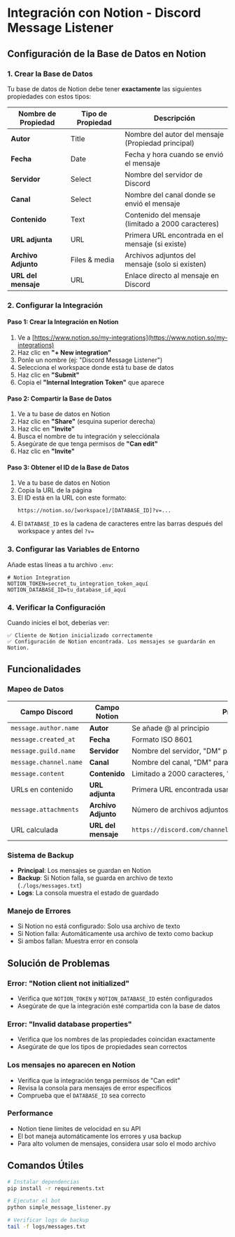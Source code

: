# Integración con Notion - Discord Message Listener

## Configuración de la Base de Datos en Notion

### 1. Crear la Base de Datos

Tu base de datos de Notion debe tener **exactamente** las siguientes propiedades con estos tipos:

| Nombre de Propiedad | Tipo de Propiedad | Descripción |
|-------------------|------------------|-------------|
| **Autor** | Title | Nombre del autor del mensaje (Propiedad principal) |
| **Fecha** | Date | Fecha y hora cuando se envió el mensaje |
| **Servidor** | Select | Nombre del servidor de Discord |
| **Canal** | Select | Nombre del canal donde se envió el mensaje |
| **Contenido** | Text | Contenido del mensaje (limitado a 2000 caracteres) |
| **URL adjunta** | URL | Primera URL encontrada en el mensaje (si existe) |
| **Archivo Adjunto** | Files & media | Archivos adjuntos del mensaje (solo si existen) |
| **URL del mensaje** | URL | Enlace directo al mensaje en Discord |

### 2. Configurar la Integración

#### Paso 1: Crear la Integración en Notion
1. Ve a [https://www.notion.so/my-integrations](https://www.notion.so/my-integrations)
2. Haz clic en **"+ New integration"**
3. Ponle un nombre (ej: "Discord Message Listener")
4. Selecciona el workspace donde está tu base de datos
5. Haz clic en **"Submit"**
6. Copia el **"Internal Integration Token"** que aparece

#### Paso 2: Compartir la Base de Datos
1. Ve a tu base de datos en Notion
2. Haz clic en **"Share"** (esquina superior derecha)
3. Haz clic en **"Invite"**
4. Busca el nombre de tu integración y selecciónala
5. Asegúrate de que tenga permisos de **"Can edit"**
6. Haz clic en **"Invite"**

#### Paso 3: Obtener el ID de la Base de Datos
1. Ve a tu base de datos en Notion
2. Copia la URL de la página
3. El ID está en la URL con este formato:
   ```
   https://notion.so/[workspace]/[DATABASE_ID]?v=...
   ```
4. El `DATABASE_ID` es la cadena de caracteres entre las barras después del workspace y antes del `?v=`

### 3. Configurar las Variables de Entorno

Añade estas líneas a tu archivo `.env`:

```env
# Notion Integration
NOTION_TOKEN=secret_tu_integration_token_aquí
NOTION_DATABASE_ID=tu_database_id_aquí
```

### 4. Verificar la Configuración

Cuando inicies el bot, deberías ver:

```
✅ Cliente de Notion inicializado correctamente
✅ Configuración de Notion encontrada. Los mensajes se guardarán en Notion.
```

## Funcionalidades

### Mapeo de Datos

| Campo Discord | Campo Notion | Procesamiento |
|--------------|-------------|---------------|
| `message.author.name` | **Autor** | Se añade @ al principio |
| `message.created_at` | **Fecha** | Formato ISO 8601 |
| `message.guild.name` | **Servidor** | Nombre del servidor, "DM" para mensajes directos |
| `message.channel.name` | **Canal** | Nombre del canal, "DM" para mensajes directos |
| `message.content` | **Contenido** | Limitado a 2000 caracteres, "[Sin contenido de texto]" si está vacío |
| URLs en contenido | **URL adjunta** | Primera URL encontrada usando regex |
| `message.attachments` | **Archivo Adjunto** | Número de archivos adjuntos |
| URL calculada | **URL del mensaje** | `https://discord.com/channels/{guild_id}/{channel_id}/{message_id}` |

### Sistema de Backup

- **Principal**: Los mensajes se guardan en Notion
- **Backup**: Si Notion falla, se guarda en archivo de texto (`./logs/messages.txt`)
- **Logs**: La consola muestra el estado de guardado

### Manejo de Errores

- Si Notion no está configurado: Solo usa archivo de texto
- Si Notion falla: Automáticamente usa archivo de texto como backup
- Si ambos fallan: Muestra error en consola

## Solución de Problemas

### Error: "Notion client not initialized"
- Verifica que `NOTION_TOKEN` y `NOTION_DATABASE_ID` estén configurados
- Asegúrate de que la integración esté compartida con la base de datos

### Error: "Invalid database properties"
- Verifica que los nombres de las propiedades coincidan exactamente
- Asegúrate de que los tipos de propiedades sean correctos

### Los mensajes no aparecen en Notion
- Verifica que la integración tenga permisos de "Can edit"
- Revisa la consola para mensajes de error específicos
- Comprueba que el `DATABASE_ID` sea correcto

### Performance
- Notion tiene límites de velocidad en su API
- El bot maneja automáticamente los errores y usa backup
- Para alto volumen de mensajes, considera usar solo el modo archivo

## Comandos Útiles

```bash
# Instalar dependencias
pip install -r requirements.txt

# Ejecutar el bot
python simple_message_listener.py

# Verificar logs de backup
tail -f logs/messages.txt
```
